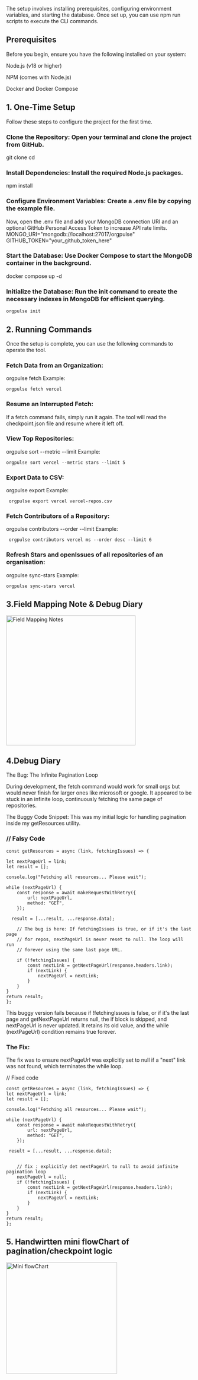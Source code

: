 The setup involves installing prerequisites, configuring environment variables, and starting the database. Once set up, you can use npm run scripts to execute the CLI commands.

## Prerequisites
Before you begin, ensure you have the following installed on your system:

Node.js (v18 or higher)

NPM (comes with Node.js)

Docker and Docker Compose

## 1. One-Time Setup
Follow these steps to configure the project for the first time.

### Clone the Repository: Open your terminal and clone the project from GitHub.

git clone <your-repository-url>
cd <repository-folder>


### Install Dependencies: Install the required Node.js packages.

npm install

### Configure Environment Variables: Create a .env file by copying the example file.

Now, open the .env file and add your MongoDB connection URI and an optional GitHub Personal Access Token to increase API rate limits.
MONGO_URI="mongodb://localhost:27017/orgpulse"
GITHUB_TOKEN="your_github_token_here"

### Start the Database: Use Docker Compose to start the MongoDB container in the background.

docker compose up -d

### Initialize the Database: Run the init command to create the necessary indexes in MongoDB for efficient querying.
```
orgpulse init
```

## 2. Running Commands
Once the setup is complete, you can use the following commands to operate the tool.

### Fetch Data from an Organization:

orgpulse fetch <organization-name>
Example:
```
orgpulse fetch vercel
```
### Resume an Interrupted Fetch:
If a fetch command fails, simply run it again. The tool will read the checkpoint.json file and resume where it left off.

### View Top Repositories:

orgpulse sort <organization-name> --metric <metric> --limit <number>
Example:
```
orgpulse sort vercel --metric stars --limit 5
```
### Export Data to CSV:

orgpulse export <organization-name> <fileName>
Example: 
```
 orgpulse export vercel vercel-repos.csv
```

### Fetch Contributors of a Repository:

orgpulse contributors <organization-name> <repoName> --order <order> --limit <limit>
Example: 
```
 orgpulse contributors vercel ms --order desc --limit 6
```

### Refresh Stars and openIssues of all repositories of an organisation:

orgpulse sync-stars <organization-name>
Example: 
```
orgpulse sync-stars vercel
```
    

## 3.Field Mapping Note & Debug Diary 
<img src="https://github.com/user-attachments/assets/93ab793d-b022-4620-98e0-8587a79736b9" alt="Field Mapping Notes" width="350"/>


## 4.Debug Diary

The Bug: The Infinite Pagination Loop

During development, the fetch command would work for small orgs but would never finish for larger ones like microsoft or google. It appeared to be stuck in an infinite loop, continuously fetching the same page of repositories.

The Buggy Code Snippet:
This was my initial logic for handling pagination inside my getResources utility.


### // Falsy Code


    const getResources = async (link, fetchingIssues) => {

    let nextPageUrl = link;
    let result = [];
    
    console.log("Fetching all resources... Please wait");
    
    while (nextPageUrl) {
        const response = await makeRequestWithRetry({
            url: nextPageUrl,
            method: "GET",
        });
        
      result = [...result, ...response.data];
        
        // The bug is here: If fetchingIssues is true, or if it's the last page
        // for repos, nextPageUrl is never reset to null. The loop will run
        // forever using the same last page URL.
        
        if (!fetchingIssues) {
            const nextLink = getNextPageUrl(response.headers.link);
            if (nextLink) {
                nextPageUrl = nextLink;
            }
        }
    }
    return result;
    };
    
This buggy version fails because if !fetchingIssues is false, or if it's the last page and getNextPageUrl returns null, the if block is skipped, and nextPageUrl is never updated. It retains its old value, and the while (nextPageUrl) condition remains true forever.

### The Fix:
The fix was to ensure nextPageUrl was explicitly set to null if a "next" link was not found, which terminates the while loop.


// Fixed code

    const getResources = async (link, fetchingIssues) => {
    let nextPageUrl = link;
    let result = [];
    
    console.log("Fetching all resources... Please wait");
    
    while (nextPageUrl) {
        const response = await makeRequestWithRetry({
            url: nextPageUrl,
            method: "GET",
        });

     result = [...result, ...response.data];
     
        
        // fix : explicitly det nextPageUrl to null to avoid infinite pagination loop
        nextPageUrl = null;
        if (!fetchingIssues) {
            const nextLink = getNextPageUrl(response.headers.link);
            if (nextLink) {
                nextPageUrl = nextLink;
            }
        }
    }
    return result;
    };

## 5. Handwirtten mini flowChart of pagination/checkpoint logic

<img src="https://github.com/user-attachments/assets/664f7955-98d9-4e1c-8c46-e3ab9d7a4aaa" alt="Mini flowChart" width="300"/>



